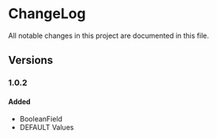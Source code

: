 # ChangeLog

All notable changes in this project are documented in this file.

## Versions

### 1.0.2

#### Added

- BooleanField
- DEFAULT Values